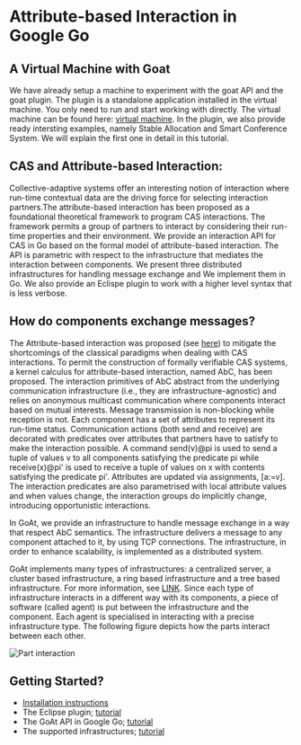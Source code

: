 # Attribute-based Interaction in Google Go

## A Virtual Machine with Goat
We have already setup a machine to experiment with the goat API and the goat plugin. The plugin is a standalone application installed in the virtual machine. You only need to run and start working with directly. The virtual machine can be found here: [virtual machine](https://zenodo.org/records/10230500). In the plugin, we also provide ready intersting examples, namely Stable Allocation and Smart Conference System. We will explain the first one in detail in this tutorial.

## CAS and Attribute-based Interaction:
Collective-adaptive systems offer an interesting notion of interaction where run-time contextual data are the driving force for selecting interaction partners.The attribute-based interaction has been proposed as a foundational theoretical framework to program CAS interactions. The framework permits a group of partners to interact by considering their run-time properties and their environment. 
We provide an interaction API for CAS in Go based on the formal model of attribute-based interaction. The API is parametric with respect to the infrastructure that mediates the interaction between components. We present three distributed infrastructures for handling message exchange and We implement them in Go. We also provide an Eclispe plugin to work with a higher level syntax that is less verbose. 


## How do components exchange messages?
The Attribute-based interaction was proposed (see [here](https://link.springer.com/chapter/10.1007%2F978-3-319-39570-8_1)) to mitigate the shortcomings of the classical paradigms when dealing with CAS interactions. To permit the construction of formally verifiable CAS systems, a kernel calculus for attribute-based interaction, named AbC, has been proposed. The interaction primitives of AbC abstract from the underlying communication infrastructure (i.e., they are infrastructure-agnostic) and relies on anonymous multicast communication where components interact based on mutual interests. Message transmission is non-blocking while reception is not. Each component has a set of attributes to represent its run-time status. Communication actions (both send and receive) are decorated with predicates over attributes that partners have to satisfy to make the interaction possible. A command send(v)@pi is used to send a tuple of values v to all components satisfying the predicate pi while receive(x)@pi' is used to receive a tuple of values on x with contents satisfying the predicate pi'.
Attributes are updated via assignments, [a:=v]. The interaction predicates are also parametrised with local attribute values and when values change, the interaction groups do implicitly change, introducing opportunistic interactions. 

In GoAt, we provide an infrastructure to handle message exchange in a way that respect AbC semantics. The infrastructure delivers a message to any component attached to it, by using TCP connections. The infrastructure, in order to enhance scalability, is implemented as a distributed system. 

GoAt implements many types of infrastructures: a centralized server, a cluster based infrastructure, a ring based infrastructure and a tree based infrastructure. For more information, see [LINK](infrastructure.md). Since each type of infrastructure interacts in a different way with its components, a piece of software (called agent) is put between the infrastructure and the component. Each agent is specialised in interacting with a precise infrastructure type. The following figure depicts how the parts interact between each other.

![Part interaction](abc_component_infrastructure.svg)

## Getting Started?

* [Installation instructions](install.md)
* The Eclipse plugin; [tutorial](plugin.md)
* The GoAt API in Google Go; [tutorial](library.md)
* The supported infrastructures; [tutorial](infrastructure.md)

